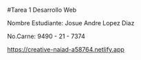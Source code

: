 #Tarea 1 Desarrollo Web

Nombre Estudiante: Josue Andre Lopez Diaz

No.Carne: 9490 - 21 - 7374 

https://creative-naiad-a58764.netlify.app